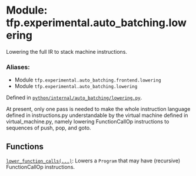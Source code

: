 <div itemscope itemtype="http://developers.google.com/ReferenceObject">
<meta itemprop="name" content="tfp.experimental.auto_batching.lowering" />
<meta itemprop="path" content="Stable" />
</div>

# Module: tfp.experimental.auto_batching.lowering

Lowering the full IR to stack machine instructions.

### Aliases:

* Module `tfp.experimental.auto_batching.frontend.lowering`
* Module `tfp.experimental.auto_batching.lowering`



Defined in [`python/internal/auto_batching/lowering.py`](https://github.com/tensorflow/probability/tree/master/tensorflow_probability/python/internal/auto_batching/lowering.py).

<!-- Placeholder for "Used in" -->

At present, only one pass is needed to make the whole instruction
language defined in instructions.py understandable by the virtual
machine defined in virtual_machine.py, namely lowering FunctionCallOp
instructions to sequences of push, pop, and goto.

## Functions

[`lower_function_calls(...)`](../../../tfp/experimental/auto_batching/lowering/lower_function_calls.md): Lowers a `Program` that may have (recursive) FunctionCallOp instructions.

